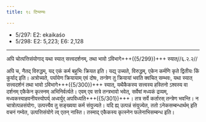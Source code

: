 ```yaml
---
title: ९८ टिप्पण्यः

---
```

- 5/297: E2: ekaikaśo
- 5/298: E2: 5,223; E6: 2,128

____________________________________________


अपि चोत्पत्तिसंयोगाद् यथा स्यात् सत्त्वदर्शनम्, तथा भावो ऽविभागे+++({5/299})+++ स्यात्//६.२.२//

अपि च, नैतद् विरुद्धम्, यद् एकं कर्म बहुभिः क्रियत इति। यद्य् उच्यते, विरुद्धम्, एकेन कर्मणि कृते द्वितीयः किं कुर्याद् इति। अत्रोच्यते, पर्यायेण क्रियायाम् एवं दोषः, तन्त्रेण तु क्रियायां भवति क्वचित् सम्भवः, यथा स्यात् सत्त्वदर्शनं तथा भावो ऽविभागे+++({5/300})+++ स्यात्, यथैकैकस्य सत्त्वस्य हस्तिनो ऽश्वस्य वा दर्शनम् एकैकेन कृत्स्नम् अभिनिर्वर्त्यते। एवम् एव सत्रे तन्त्रभावो भवेत्, सर्वेषां मध्यकं द्रव्यम्, मध्यकस्याहवनीयस्योपर्य् अध्वर्युर् अपविध्यति+++({5/301})+++। तत्र सर्वे कर्तारस् तन्त्रेण भवन्ति।
न चात्रोत्पन्नसंयोगः, उत्पत्त्यैव तु सङ्ख्यया कर्म संयुज्यते। यदि ह्य् उत्पन्नं संयुज्येत, ततो ऽनेकसम्बन्धार्थम् इति वचनं गम्येत, उत्पत्तिसंयोगे त्व् एतन् नास्ति। तस्माद् एकैकस्य कृत्स्नेन फलेनाभिसम्बन्ध इति।
